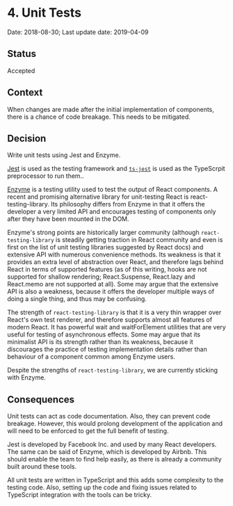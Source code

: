 # 4. Unit Tests

Date: 2018-08-30; Last update date: 2019-04-09

## Status

Accepted

## Context

When changes are made after the initial implementation of components, there is a chance of code breakage. This needs to be mitigated.

## Decision

Write unit tests using Jest and Enzyme.

[Jest](https://jestjs.io/) is used as the testing framework and [`ts-jest`](https://kulshekhar.github.io/ts-jest/) is used as the TypeScrpit preprocessor to run them..

[Enzyme](https://airbnb.io/enzyme/) is a testing utility used to test the output of React components. A recent and promising alternative library for unit-testing React is react-testing-library. Its philosophy differs from Enzyme in that it offers the developer a very limited API and encourages testing of components only after they have been mounted in the DOM.

Enzyme's strong points are historically larger community (although `react-testing-library` is steadily getting traction in React community and even is first on the list of unit testing libraries suggested by React docs) and extensive API with numerous convenience methods. Its weakness is that it provides an extra level of abstraction over React, and therefore lags behind React in terms of supported features (as of this writing, hooks are not supported for shallow rendering; React.Suspense, React.lazy and React.memo are not supported at all). Some may argue that the extensive API is also a weakness, because it offers the developer multiple ways of doing a single thing, and thus may be confusing.

The strength of `react-testing-library` is that it is a very thin wrapper over React's own test renderer, and therefore supports almost all features of modern React. It has powerful wait and waitForElement utilities that are very useful for testing of asynchronous effects. Some may argue that its minimalist API is its strength rather than its weakness, because it discourages the practice of testing implementation details rather than behaviour of a component common among Enzyme users.

Despite the strengths of `react-testing-library`, we are currently sticking with Enzyme.

## Consequences

Unit tests can act as code documentation. Also, they can prevent code breakage. However, this would prolong development of the application and will need to be enforced to get the full benefit of testing.

Jest is developed by Facebook Inc. and used by many React developers. The same can be said of Enzyme, which is developed by Airbnb. This should enable the team to find help easily, as there is already a community built around these tools.

All unit tests are written in TypeScript and this adds some complexity to the testing code. Also, setting up the code and fixing issues related to TypeScript integration with the tools can be tricky.
